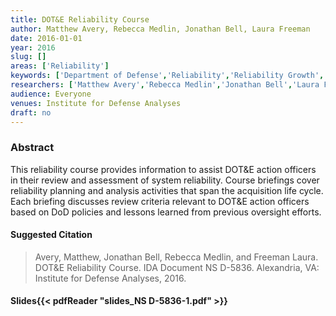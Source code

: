 ```yaml
---
title: DOT&E Reliability Course
author: Matthew Avery, Rebecca Medlin, Jonathan Bell, Laura Freeman
date: 2016-01-01
year: 2016
slug: []
areas: ['Reliability']
keywords: ['Department of Defense','Reliability','Reliability Growth','Reliability Analysis','Test and Evaluation Master Plan']
researchers: ['Matthew Avery','Rebecca Medlin','Jonathan Bell','Laura Freeman']
audience: Everyone
venues: Institute for Defense Analyses
draft: no
---
```




### Abstract
This reliability course provides information to assist DOT&E action officers in their review and assessment of system reliability. Course briefings cover reliability planning and analysis activities that span the acquisition life cycle. Each briefing discusses review criteria relevant to DOT&E action officers based on DoD policies and lessons learned from previous oversight efforts.

#### Suggested Citation
> Avery, Matthew, Jonathan Bell, Rebecca Medlin, and Freeman Laura. DOT&E Reliability Course. IDA Document NS D-5836. Alexandria, VA: Institute for Defense Analyses, 2016.

#### Slides{{< pdfReader "slides_NS D-5836-1.pdf" >}}




